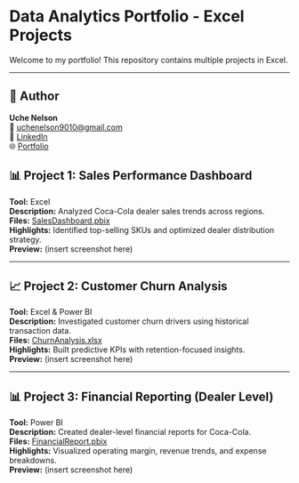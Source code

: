 # Data Analytics Portfolio - Excel Projects

Welcome to my portfolio! This repository contains multiple projects in Excel.

---
## 🧠 Author
**Uche Nelson**  
📧 uchenelson9010@gmail.com  
🔗 [LinkedIn](https://www.linkedin.com/in/uche-chukwuemeka-nelson/)  
🌐 [Portfolio](https://datascienceportfol.io/UcheNelson)

## 📊 Project 1: Sales Performance Dashboard
**Tool:** Excel  
**Description:** Analyzed Coca-Cola dealer sales trends across regions.  
**Files:** [SalesDashboard.pbix](./SalesDashboard.pbix)  
**Highlights:** Identified top-selling SKUs and optimized dealer distribution strategy.  
**Preview:** (insert screenshot here)

---

## 📈 Project 2: Customer Churn Analysis
**Tool:** Excel & Power BI  
**Description:** Investigated customer churn drivers using historical transaction data.  
**Files:** [ChurnAnalysis.xlsx](./ChurnAnalysis.xlsx)  
**Highlights:** Built predictive KPIs with retention-focused insights.  
**Preview:** (insert screenshot here)

---

## 📊 Project 3: Financial Reporting (Dealer Level)
**Tool:** Power BI  
**Description:** Created dealer-level financial reports for Coca-Cola.  
**Files:** [FinancialReport.pbix](./FinancialReport.pbix)  
**Highlights:** Visualized operating margin, revenue trends, and expense breakdowns.  
**Preview:** (insert screenshot here)
